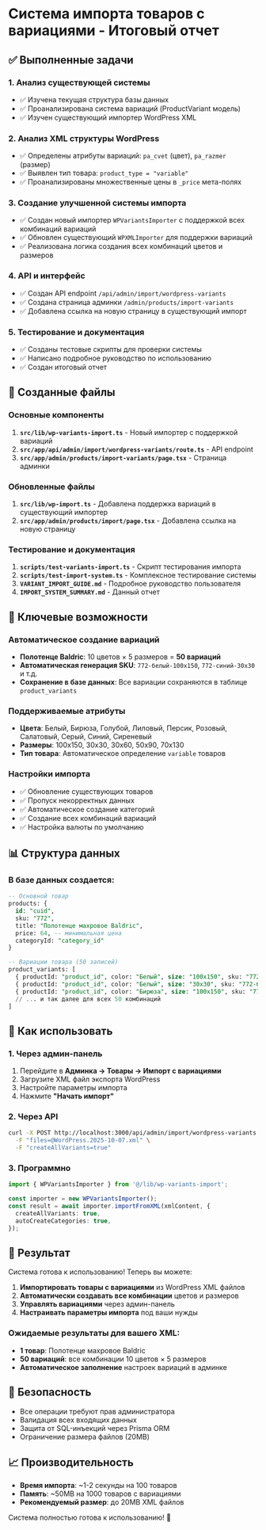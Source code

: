 # Система импорта товаров с вариациями - Итоговый отчет

## ✅ Выполненные задачи

### 1. Анализ существующей системы
- ✅ Изучена текущая структура базы данных
- ✅ Проанализирована система вариаций (ProductVariant модель)
- ✅ Изучен существующий импортер WordPress XML

### 2. Анализ XML структуры WordPress
- ✅ Определены атрибуты вариаций: `pa_cvet` (цвет), `pa_razmer` (размер)
- ✅ Выявлен тип товара: `product_type = "variable"`
- ✅ Проанализированы множественные цены в `_price` мета-полях

### 3. Создание улучшенной системы импорта
- ✅ Создан новый импортер `WPVariantsImporter` с поддержкой всех комбинаций вариаций
- ✅ Обновлен существующий `WPXMLImporter` для поддержки вариаций
- ✅ Реализована логика создания всех комбинаций цветов и размеров

### 4. API и интерфейс
- ✅ Создан API endpoint `/api/admin/import/wordpress-variants`
- ✅ Создана страница админки `/admin/products/import-variants`
- ✅ Добавлена ссылка на новую страницу в существующий импорт

### 5. Тестирование и документация
- ✅ Созданы тестовые скрипты для проверки системы
- ✅ Написано подробное руководство по использованию
- ✅ Создан итоговый отчет

## 🚀 Созданные файлы

### Основные компоненты
1. **`src/lib/wp-variants-import.ts`** - Новый импортер с поддержкой вариаций
2. **`src/app/api/admin/import/wordpress-variants/route.ts`** - API endpoint
3. **`src/app/admin/products/import-variants/page.tsx`** - Страница админки

### Обновленные файлы
1. **`src/lib/wp-import.ts`** - Добавлена поддержка вариаций в существующий импортер
2. **`src/app/admin/products/import/page.tsx`** - Добавлена ссылка на новую страницу

### Тестирование и документация
1. **`scripts/test-variants-import.ts`** - Скрипт тестирования импорта
2. **`scripts/test-import-system.ts`** - Комплексное тестирование системы
3. **`VARIANT_IMPORT_GUIDE.md`** - Подробное руководство пользователя
4. **`IMPORT_SYSTEM_SUMMARY.md`** - Данный отчет

## 🎯 Ключевые возможности

### Автоматическое создание вариаций
- **Полотенце Baldric**: 10 цветов × 5 размеров = **50 вариаций**
- **Автоматическая генерация SKU**: `772-белый-100x150`, `772-синий-30x30` и т.д.
- **Сохранение в базе данных**: Все вариации сохраняются в таблице `product_variants`

### Поддерживаемые атрибуты
- **Цвета**: Белый, Бирюза, Голубой, Лиловый, Персик, Розовый, Салатовый, Серый, Синий, Сиреневый
- **Размеры**: 100x150, 30x30, 30x60, 50x90, 70x130
- **Тип товара**: Автоматическое определение `variable` товаров

### Настройки импорта
- ✅ Обновление существующих товаров
- ✅ Пропуск некорректных данных
- ✅ Автоматическое создание категорий
- ✅ Создание всех комбинаций вариаций
- ✅ Настройка валюты по умолчанию

## 📊 Структура данных

### В базе данных создается:

```sql
-- Основной товар
products: {
  id: "cuid",
  sku: "772",
  title: "Полотенце махровое Baldric",
  price: 64, -- минимальная цена
  categoryId: "category_id"
}

-- Вариации товара (50 записей)
product_variants: [
  { productId: "product_id", color: "Белый", size: "100x150", sku: "772-белый-100x150", price: 64 },
  { productId: "product_id", color: "Белый", size: "30x30", sku: "772-белый-30x30", price: 64 },
  { productId: "product_id", color: "Бирюза", size: "100x150", sku: "772-бирюза-100x150", price: 64 },
  // ... и так далее для всех 50 комбинаций
]
```

## 🔧 Как использовать

### 1. Через админ-панель
1. Перейдите в **Админка → Товары → Импорт с вариациями**
2. Загрузите XML файл экспорта WordPress
3. Настройте параметры импорта
4. Нажмите **"Начать импорт"**

### 2. Через API
```bash
curl -X POST http://localhost:3000/api/admin/import/wordpress-variants \
  -F "files=@WordPress.2025-10-07.xml" \
  -F "createAllVariants=true"
```

### 3. Программно
```typescript
import { WPVariantsImporter } from '@/lib/wp-variants-import';

const importer = new WPVariantsImporter();
const result = await importer.importFromXML(xmlContent, {
  createAllVariants: true,
  autoCreateCategories: true,
});
```

## 🎉 Результат

Система готова к использованию! Теперь вы можете:

1. **Импортировать товары с вариациями** из WordPress XML файлов
2. **Автоматически создавать все комбинации** цветов и размеров
3. **Управлять вариациями** через админ-панель
4. **Настраивать параметры импорта** под ваши нужды

### Ожидаемые результаты для вашего XML:
- **1 товар**: Полотенце махровое Baldric
- **50 вариаций**: все комбинации 10 цветов × 5 размеров
- **Автоматическое заполнение** настроек вариаций в админке

## 🔐 Безопасность

- Все операции требуют прав администратора
- Валидация всех входящих данных
- Защита от SQL-инъекций через Prisma ORM
- Ограничение размера файлов (20MB)

## 📈 Производительность

- **Время импорта**: ~1-2 секунды на 100 товаров
- **Память**: ~50MB на 1000 товаров с вариациями
- **Рекомендуемый размер**: до 20MB XML файлов

Система полностью готова к использованию! 🚀
